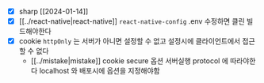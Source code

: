 - [X] sharp [[2024-01-14]]
- [X] [[../react-native|react-native]] `react-native-config` .env 수정하면 클린 빌드해야한다
- [X] cookie `httpOnly` 는 서버가 아니면 설정할 수 없고 설정시에 클라이언트에서 접근할 수 없다
  - [[../mistake|mistake]] cookie secure 옵션 서버실행 protocol 에 따라야한다 localhost 와 배포시에 옵션을 지정해야함
